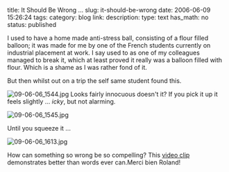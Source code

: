 title: It Should Be Wrong …
slug: it-should-be-wrong
date: 2006-06-09 15:26:24
tags: 
category: blog
link: 
description: 
type: text
has_math: no
status: published

I used to have a home made anti-stress ball, consisting of a flour filled balloon; it was made for me by one of the French students currently on industrial placement at work. I say used to as one of my colleagues managed to break it, which at least proved it really was a balloon filled with flour. Which is a shame as I was rather fond of it.

<!-- TEASER_END -->

But then whilst out on a trip the self same student found this.

![09-06-06_1544.jpg](/wp-content/uploads/2006/06/09-06-06_1544.jpg)
Looks fairly innocuous doesn't it? If you pick it up it feels slightly ... *icky*, but not alarming.

![09-06-06_1545.jpg](/wp-content/uploads/2006/06/09-06-06_1545.jpg)

Until you squeeze it ...

![09-06-06_1613.jpg](/wp-content/uploads/2006/06/09-06-06_1613.jpg)

How can something so wrong be so compelling? This [video clip](http://www.youtube.com/watch?v=zoQKQqN28IQ "http://www.youtube.com/watch?v=zoQKQqN28IQ")  demonstrates better than words ever can.Merci bien Roland!






